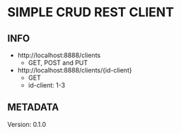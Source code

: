# SIMPLE CRUD REST CLIENT

## INFO

- http://localhost:8888/clients
    - GET, POST and PUT
- http://localhost:8888/clients/{id-client}
    - GET
    - id-client: 1-3

## METADATA

Version: 0.1.0
